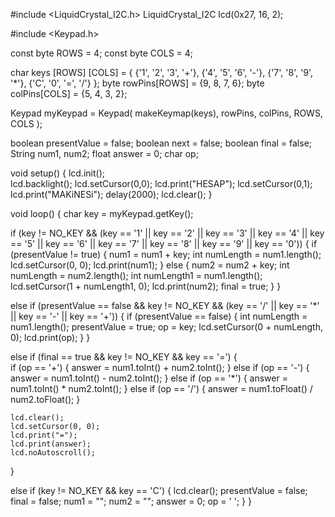 #include <LiquidCrystal_I2C.h>
LiquidCrystal_I2C lcd(0x27, 16, 2);

#include <Keypad.h>

const byte ROWS = 4;
const byte COLS = 4;

char keys [ROWS] [COLS] = {
  {'1', '2', '3', '+'},
  {'4', '5', '6', '-'},
  {'7', '8', '9', '*'},
  {'C', '0', '=', '/'}
};
byte rowPins[ROWS] = {9, 8, 7, 6};
byte colPins[COLS] = {5, 4, 3, 2};

Keypad myKeypad = Keypad( makeKeymap(keys), rowPins, colPins, ROWS, COLS );

boolean presentValue = false;
boolean next = false;
boolean final = false;
String num1, num2;
float answer = 0;
char op;

void setup()
{
  lcd.init();                      
  lcd.backlight();
  lcd.setCursor(0,0);
  lcd.print("HESAP");
  lcd.setCursor(0,1);
  lcd.print("MAKiNESi");
  delay(2000);
  lcd.clear();
}

void loop()
{
  char key = myKeypad.getKey();

  if (key != NO_KEY && (key == '1' || key == '2' || key == '3' || key == '4' || key == '5' || key == '6' || key == '7' || key == '8' || key == '9' || key == '0'))
  {
    if (presentValue != true)
    {
      num1 = num1 + key;
      int numLength = num1.length();
      lcd.setCursor(0, 0); 
      lcd.print(num1);
    }
    else
    {
      num2 = num2 + key;
      int numLength = num2.length();
      int numLength1 = num1.length();
      lcd.setCursor(1 + numLength1, 0);
      lcd.print(num2);
      final = true;
    }
  }

  else if (presentValue == false && key != NO_KEY && (key == '/' || key == '*' || key == '-' || key == '+'))
  {
    if (presentValue == false)
    {
      int numLength = num1.length();
      presentValue = true;
      op = key;
      lcd.setCursor(0 + numLength, 0);
      lcd.print(op);
    }
  }
  
  else if (final == true && key != NO_KEY && key == '=')
  {  
    if (op == '+')
    {
      answer = num1.toInt() + num2.toInt();
    }
    else if (op == '-')
    {
      answer = num1.toInt() - num2.toInt();
    }
    else if (op == '*')
    {
      answer = num1.toInt() * num2.toInt();
    }
    else if (op == '/')
    {
      answer = num1.toFloat() / num2.toFloat();
    }
    
    lcd.clear();
    lcd.setCursor(0, 0);
    lcd.print("=");
    lcd.print(answer);
    lcd.noAutoscroll();  
  }
  
  else if (key != NO_KEY && key == 'C')
  {
    lcd.clear();
    presentValue = false;
    final = false;
    num1 = "";
    num2 = "";
    answer = 0;
    op = ' ';
  }
}

